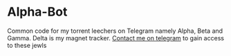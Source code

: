 # Alpha-Bot
Common code for my torrent leechers on Telegram namely Alpha, Beta and Gamma. 
Delta is my magnet tracker. 
[Contact me on telegram](https://t.me/Syzygianinfern0) to gain access to these jewls